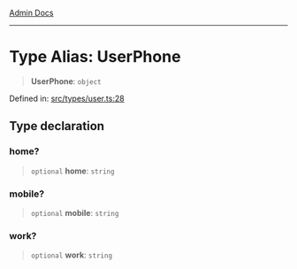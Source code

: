 [Admin Docs](/)

***

# Type Alias: UserPhone

> **UserPhone**: `object`

Defined in: [src/types/user.ts:28](https://github.com/PalisadoesFoundation/talawa-admin/blob/main/src/types/user.ts#L28)

## Type declaration

### home?

> `optional` **home**: `string`

### mobile?

> `optional` **mobile**: `string`

### work?

> `optional` **work**: `string`
